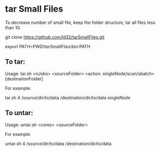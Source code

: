 # tar Small Files
To decrease number of small file, keep the folder structure, tar all files less than 1G

git clone https://github.com/ld32/tarSmallFiles.git

export PATH=$PWD/tarSmallFiles/bin:$PATH

## To tar:
Usage: tar.sh \<nJobs\> \<sourceFolder\> <destinationFolder> <action: singleNode/scan/sbatch> [destinationFolder]

For example:

tar.sh 4 /source/dir/to/data /destination/dir/to/data singleNode

## To untar:
Usage: untar.sh \<cores\> \<sourceFolder\> <destinationFolder>

For example:

untar.sh 4 /source/dir/to/data /destination/dir/to/data




